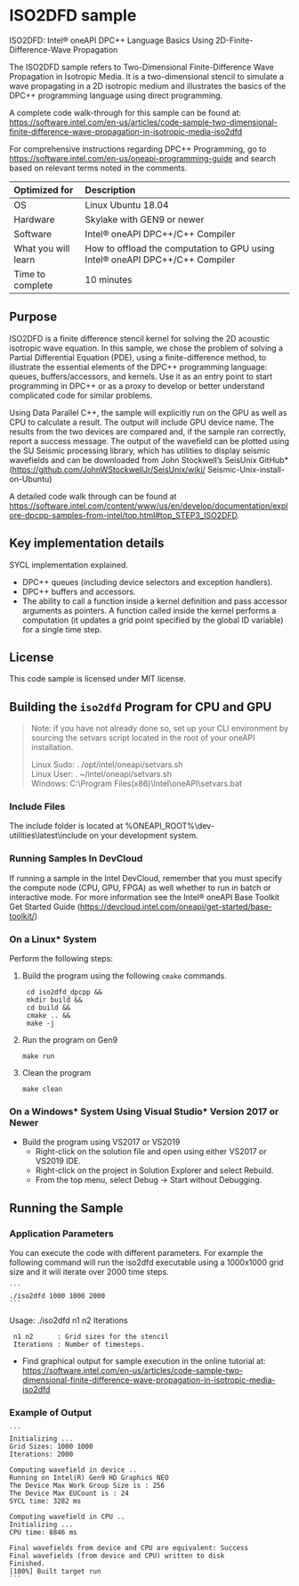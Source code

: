 # ISO2DFD sample

ISO2DFD: Intel® oneAPI DPC++ Language Basics Using 
2D-Finite-Difference-Wave Propagation

The ISO2DFD sample refers to Two-Dimensional Finite-Difference Wave Propagation in Isotropic Media.  It is a two-dimensional stencil to simulate a wave propagating in a 2D isotropic medium and illustrates the basics of the DPC++ programming language using direct programming.

A complete code walk-through for this sample can be found at:
https://software.intel.com/en-us/articles/code-sample-two-dimensional-finite-difference-wave-propagation-in-isotropic-media-iso2dfd

For comprehensive instructions regarding DPC++ Programming, go to
https://software.intel.com/en-us/oneapi-programming-guide
and search based on relevant terms noted in the comments.

  
| Optimized for                     | Description
|:---                               |:---
| OS                                | Linux Ubuntu 18.04
| Hardware                          | Skylake with GEN9 or newer
| Software                          | Intel&reg; oneAPI DPC++/C++ Compiler
| What you will learn               | How to offload the computation to GPU using Intel® oneAPI DPC++/C++ Compiler
| Time to complete                  | 10 minutes


## Purpose

ISO2DFD is a finite difference stencil kernel for solving the 2D acoustic isotropic wave equation.  In 
this sample, we chose the problem of solving a Partial Differential Equation (PDE), using a 
finite-difference method, to illustrate the essential elements of the DPC++ programming language: 
queues, buffers/accessors, and kernels. Use it as an entry point to start programming in DPC++ or as a 
proxy to develop or better understand complicated code for similar problems. 

Using Data Parallel C++, the sample will explicitly run on the GPU as well as CPU to calculate a 
result. The output will include GPU device name. The results from the two devices are compared and, if 
the sample ran correctly, report a success message. The output of the wavefield can be plotted using 
the SU Seismic processing library, which  has utilities to display seismic wavefields and can be 
downloaded from John Stockwell’s SeisUnix GitHub* (https://github.com/JohnWStockwellJr/SeisUnix/wiki/
Seismic-Unix-install-on-Ubuntu)

A detailed code walk through can be found at https://software.intel.com/content/www/us/en/develop/documentation/explore-dpcpp-samples-from-intel/top.html#top_STEP3_ISO2DFD. 

## Key implementation details

SYCL implementation explained.  

* DPC++ queues (including device selectors and exception handlers).
* DPC++ buffers and accessors.  
* The ability to call a function inside a kernel definition and pass accessor arguments as pointers. A 
function called inside the kernel performs a computation (it updates a grid point specified by the 
global ID variable) for a single time step.  


## License

This code sample is licensed under MIT license.  

##  Building the `iso2dfd` Program for CPU and GPU

> Note: if you have not already done so, set up your CLI 
> environment by sourcing  the setvars script located in 
> the root of your oneAPI installation. 
>
> Linux Sudo: . /opt/intel/oneapi/setvars.sh  
> Linux User: . ~/intel/oneapi/setvars.sh  
> Windows: C:\Program Files(x86)\Intel\oneAPI\setvars.bat

### Include Files 

The include folder is located at %ONEAPI_ROOT%\dev-utilities\latest\include on your development system.

### Running Samples In DevCloud

If running a sample in the Intel DevCloud, remember that you must specify the compute node (CPU, GPU, 
FPGA) as well whether to run in batch or interactive mode. For more information see the Intel® oneAPI 
Base Toolkit Get Started Guide (https://devcloud.intel.com/oneapi/get-started/base-toolkit/)

### On a Linux* System
Perform the following steps:
1. Build the program using the following `cmake` commands. 

   ```    
    cd iso2dfd_dpcpp &&  
    mkdir build &&  
    cd build &&  
    cmake .. &&  
    make -j 
    ```

2. Run the program on Gen9 

    ```
    make run  
    ```

3. Clean the program  
  
    ```
    make clean  
    ```

### On a Windows* System Using Visual Studio* Version 2017 or Newer
- Build the program using VS2017 or VS2019
    - Right-click on the solution file and open using either VS2017 or VS2019 IDE.
    - Right-click on the project in Solution Explorer and select Rebuild.
    - From the top menu, select Debug -> Start without Debugging.

## Running the Sample
### Application Parameters 

You can  execute the code with different parameters. For example the following command will run the iso2dfd executable using a 1000x1000 grid size and it will iterate over 2000 time steps.

    ```
    ./iso2dfd 1000 1000 2000
    ```	
 	
   Usage: ./iso2dfd n1 n2 Iterations

	 n1 n2      : Grid sizes for the stencil
	 Iterations : Number of timesteps.

   * Find graphical output for sample execution in the online tutorial at:
     https://software.intel.com/en-us/articles/code-sample-two-dimensional-finite-difference-wave-propagation-in-isotropic-media-iso2dfd

### Example of Output 

    ```
    Initializing ... 
    Grid Sizes: 1000 1000
    Iterations: 2000

    Computing wavefield in device ..
    Running on Intel(R) Gen9 HD Graphics NEO
    The Device Max Work Group Size is : 256
    The Device Max EUCount is : 24
    SYCL time: 3282 ms

    Computing wavefield in CPU ..
    Initializing ... 
    CPU time: 8846 ms

    Final wavefields from device and CPU are equivalent: Success
    Final wavefields (from device and CPU) written to disk
    Finished.  
    [100%] Built target run
    ```
